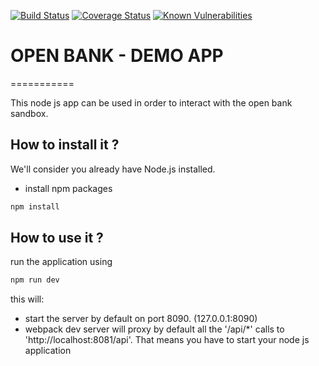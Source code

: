 [![Build Status](https://travis-ci.com/OpenBanking-BNPPF/demo-app-psd2-spa.svg?branch=master)](https://travis-ci.com/github/OpenBanking-BNPPF/demo-app-psd2-spa)
[![Coverage Status](https://coveralls.io/repos/github/OpenBanking-BNPPF/demo-app-psd2-spa/badge.svg?branch=master)](https://coveralls.io/github/OpenBanking-BNPPF/demo-app-psd2-spa)
[![Known Vulnerabilities](https://snyk.io/test/github/OpenBanking-BNPPF/demo-app-psd2-spa/badge.svg)](https://snyk.io/test/github/OpenBanking-BNPPF/demo-app-psd2-spa)

# OPEN BANK - DEMO APP
===========

This node js app can be used in order to interact with the open bank sandbox.

## How to install it ?

We'll consider you already have Node.js installed.  

- install npm packages

```bash
npm install 
```
## How to use it ?
run the application using
```bash
npm run dev
```
this will:
- start the server by default on port 8090. (127.0.0.1:8090)
- webpack dev server will proxy by default all the '/api/*' calls to 'http://localhost:8081/api'. 
That means you have to start your node js application
